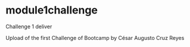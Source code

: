 # module1challenge
Challenge 1 deliver

Upload of the first Challenge of Bootcamp by César Augusto Cruz Reyes
